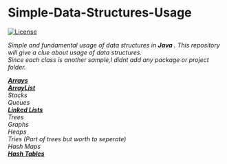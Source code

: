 # Simple-Data-Structures-Usage


[![License](https://img.shields.io/badge/License-EPL%201.0-red.svg)](https://opensource.org/licenses/EPL-1.0)


<i> Simple and fundamental usage of data structures in <b> Java </b>. This repository will give a clue about usage of data structures. <br>
<i> Since each class is another sample,I didnt add any package  or project folder. <br>

  



<b> <a href="https://github.com/tbayzin/Simple-Data-Structures-Usage/tree/master/Classes-Samples/Arrays">Arrays</a> </b>   <br>
<b> <a href="https://github.com/tbayzin/Simple-Data-Structures-Usage/tree/master/Classes-Samples/ArrayList">ArrayList</a> </b>   <br>
Stacks   <br>
Queues     <br>
<b> <a href="https://github.com/tbayzin/Simple-Data-Structures-Usage/tree/master/Classes-Samples/LinkedList">Linked Lists</a> </b> <br>
Trees  <br>
Graphs   <br>
Heaps   <br>
Tries (Part of trees but worth to seperate)  <br>
Hash Maps <br>
<b> <a href="https://github.com/tbayzin/Simple-Data-Structures-Usage/tree/master/Classes-Samples/Hash_Tables">Hash Tables</a> </b>   <br>

